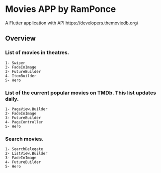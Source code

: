 # Movies APP by RamPonce

A Flutter application with API https://developers.themoviedb.org/

## Overview

### List of movies in theatres.


```
1- Swiper
2- FadeInImage
3- FutureBuilder
4- ItemBuilder
5- Hero
```


### List of the current popular movies on TMDb. This list updates daily.

```
1- PageView.Builder
2- FadeInImage
3- FutureBuilder
4- PageController
5- Hero
```



### Search movies.


```
1- SearchDelegate
2- ListView.Builder
3- FadeInImage
4- FutureBuilder
5- Hero
```

